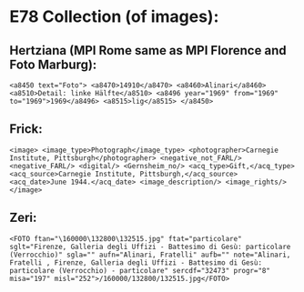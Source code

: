 # E78 Collection (of images):

## Hertziana (MPI Rome same as MPI Florence and Foto Marburg):
`<a8450 text="Foto">
  <a8470>14910</a8470>
  <a8460>Alinari</a8460>
  <a8510>Detail: linke Hälfte</a8510>
  <a8496 year="1969" from="1969" to="1969">1969</a8496>
  <a8515>lig</a8515>
</a8450>`

## Frick:
`<image>
            <image_type>Photograph</image_type>
            <photographer>Carnegie Institute, Pittsburgh</photographer>
            <negative_not_FARL/>
            <negative_FARL/>
            <digital/>
            <Gernsheim_no/>
            <acq_type>Gift,</acq_type>
            <acq_source>Carnegie Institute, Pittsburgh,</acq_source>
            <acq_date>June 1944.</acq_date>
            <image_description/>
            <image_rights/>
</image>`

## Zeri:
`
<FOTO ftan="\160000\132800\132515.jpg"
            ftat="particolare"
            sglt="Firenze, Galleria degli Uffizi - Battesimo di Gesù: particolare (Verrocchio)"
            sgla=""
            aufn="Alinari, Fratelli"
            aufb=""
            note="Alinari, Fratelli , Firenze, Galleria degli Uffizi - Battesimo di Gesù: particolare (Verrocchio) - particolare"
            sercdf="32473"
            progr="8"
            misa="197"
misl="252">/160000/132800/132515.jpg</FOTO>
`
